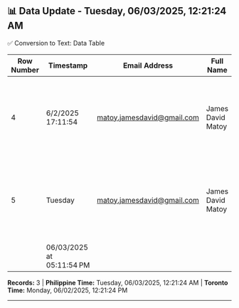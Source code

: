 ## 📊 Data Update - Tuesday, 06/03/2025, 12:21:24 AM

✅ Conversion to Text: Data Table

| Row Number | Timestamp | Email Address | Full Name | Upload Documents | File Name | Text File | Recent Date |
|------------|-----------|---------------|-----------|------------------|-----------|-----------|-------------|
| 4 | 6/2/2025 17:11:54 | matoy.jamesdavid@gmail.com | James David Matoy | [Link](https://drive.google.com/open?id=1pFsZ7mVCUxXndJAvEVgh2TipOKEPle9O) | AI-Automation-Engineer-James-David-Matoy - James David Matoy.pdf | [Link](#) |  |
| 5 | Tuesday | matoy.jamesdavid@gmail.com | James David Matoy | [Link](https://drive.google.com/open?id=1pFsZ7mVCUxXndJAvEVgh2TipOKEPle9O) | AI-Automation-Engineer-James-David-Matoy - James David Matoy.pdf | [Link](#) | Recent Date |
|  |  06/03/2025 at 05:11:54 PM |  |  | [Link](#) |  | [Link](#) |  |

**Records:** 3 | **Philippine Time:** Tuesday, 06/03/2025, 12:21:24 AM | **Toronto Time:** Monday, 06/02/2025, 12:21:24 PM

---

